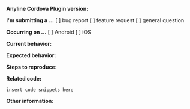 <!-- Before submitting an issue, please consult our adcvanced topics (https://documentation.anyline.com/toc/platforms/cordova/advanced.html) and documentation (https://documentation.anyline.com/toc/platforms/cordova/getting_started.html) -->

**Anyline Cordova Plugin version:** 
<!-- Insert the plugin version you having problems with -->

**I'm submitting a ...**  <!-- (check one with "x") -->
[ ] bug report
[ ] feature request
[ ] general question

**Occurring on ...**  <!-- (check with "x") -->
[ ] Android
[ ] iOS

**Current behavior:**
<!-- Describe how the bug manifests. -->

**Expected behavior:**
<!-- Describe what the behavior would be without the bug. -->

**Steps to reproduce:**
<!--  Please explain the steps required to duplicate the issue, especially if you are able to provide a sample application. -->

**Related code:**

<!-- If you are able to illustrate the bug or feature request with an example, please provide a sample application via one of the following means:

A sample application via GitHub

StackBlitz (https://stackblitz.com)

Plunker (http://plnkr.co)

You can also just provide the code of the implementation of Anyline, the configuration you passing and the specific code you having trouble with.

-->

```
insert code snippets here
```

**Other information:**
<!-- List any other information that is relevant to your issue. Stack traces, related issues, suggestions on how to fix, Stack Overflow links, forum links, etc. -->


